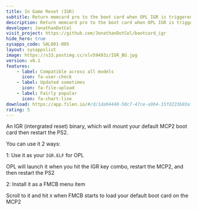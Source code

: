 ```yaml
---
title: In Game Reset (IGR)
subtitle: Return memcard pro to the boot card when OPL IGR is triggered
description: Return memcard pro to the boot card when OPL IGR is triggered
developer: JonathanDotCel
visit_project: https://github.com/JonathanDotCel/bootcard_igr
hide_hero: true
sysapps_code: SAL001-005
layout: sysappslist
image: https://s33.postimg.cc/xlv59493z/IGR_BG.jpg
version: v0.1
features:
    - label: Compatible across all models
      icon: fa-user-check
    - label: Updated sometimes
      icon: fa-file-upload
    - label: Fairly popular
      icon: fa-chart-line
download: https://app.filen.io/#/d/1da94440-50c7-47ce-a9b4-15fd223b03af#2kqIHZ70G83uSv5Oq1CPzu9h1bKEteq7
rating: 5
---
```


An IGR (intergrated reset) binary, which will mount your default MCP2 boot card then restart the PS2.

You can use it 2 ways:

1: Use it as your `IGR.ELF` for OPL

OPL will launch it when you hit the IGR key combo, restart the MCP2, and then restart the PS2

2: Install it as a FMCB menu item

Scroll to it and hit `X` when FMCB starts to load your default boot card on the MCP2
